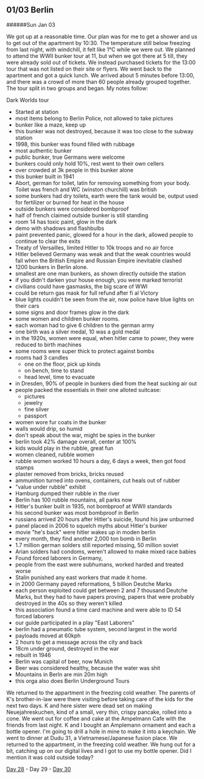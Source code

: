 01/03 Berlin
------------
######Sun Jan  03

We got up at a reasonable time. Our plan was for me to get a shower and us to get out of the apartment by 10:30. The temperature still below freezing from last night, with windchill, it felt like 1°C while we were out. We planned to attend the WWII bunker tour at 11, but when we got there at 5 till, they were already sold out of tickets. We instead purchased tickets for the 13:00 tour that was not listed on their site or flyers. We went back to the apartment and got a quick lunch. We arrived about 5 minutes before 13:00, and there was a crowd of more than 60 people already grouped together. The tour split in two groups and began. My notes follow:

Dark Worlds tour
- Started at station
- most items belong to Berlin Police, not allowed to take pictures
- bunker like a maze, keep up
- this bunker was not destroyed, because it was too close to the subway station
- 1998, this bunker was found filled with rubbage
- most authentic bunker
- public bunker, true Germans were welcome
- bunkers could only hold 10%, rest went to their own cellers
- over crowded at 3k people in this bunker alone
- this bunker built in 1941
- Abort, german for toilet, latin for removing something from your body. Toilet was french and WC (winston churchill) was british
- some bunkers had dry toilets, earth were the tank would be, output used for fertilizer or burned for heat in the house
- outside bunkers were considered bombproof
- half of french claimed outside bunker is still standing
- room 14 has toxic paint, glow in the dark
- demo with shadows and flashbulbs
- paint prevented panic, glowed for a hour in the dark, allowed people to continue to clear the exits
- Treaty of Versailles, limited Hitler to 10k troops and no air force
- Hitler believed Germany was weak and that the weak countries would fall when the British Empire and Russian Empire inevitable clashed
- 1200 bunkers in Berlin alone.
- smallest are one man bunkers, as shown directly outside the station
- if you didn't darken your house enough, you were marked terrorist 
- civilians could have gasmasks, the big scare of WWI
- could be return gas mask for full refund after fi al Victory
- blue lights couldn't be seen from the air, now police have blue lights on their cars
- some signs and door frames glow in the dark
- some women and children bunker rooms. 
- each woman had to give 6 children to the german army
- one birth was a silver medal, 10 was a gold medal
- in the 1920s, women were equal, when hitler came to power, they were reduced to birth machines
- some rooms were super thick to protect against bombs
- rooms had 3 candles
  - one on the floor, pick up kinds
  - on bench, time to stand
  - head level, time to evacuate
- in Dresden, 90% of people in bunkers died from the heat sucking air out
- people packed the essentials in their one alloted suitcase:
  - pictures
  - jewelry
  - fine silver
  - passport
- women wore fur coats in the bunker
- walls would drip, so humid
- don't speak about the war, might be spies in the bunker
- berlin took 42% damage overall, center at 100%
- kids would play in the rubble, great fun
- women cleaned, rubble women
- rubble women worked 10 hours a day, 6 days a week, then got food stamps
- plaster removed from bricks, bricks reused
- ammunition turned into ovens, containers, cut heals out of rubber
- "value under rubble" exhibit 
- Hamburg dumped their rubble in the river
- Berlin has 100 rubble mountains, all parks now
- Hitler's bunker built in 1935, not bombproof at WWII standards
- his second bunker was most bombproof in Berlin
- russians arrived 20 hours after Hitler's suicide, found his jaw unburned
- panel placed in 2006 to squelch myths about Hitler's bunker
- movie "he's back" were hitler wakes up in moden berlin
- every month, they find another 2,000 ton bomb in Berlin
- 1.7 million german solders still reported missing, 50 million soviet
- Arian solders had condoms, weren't allowed to make mixed race babies
- Found forced laborers in Germany, 
- people from the east were subhumans, worked harded and treated worse
- Stalin punished any east workers that made it home.
- in 2000 Germany payed reformations, 5 billion Deutche Marks
- each person exploited could get between 2 and 7 thousand Deutche Marks, but they had to have papers proving, papers that were probably destroyed in the 40s so they weren't killed
- this association found a time card machine and were able to ID 54 forced laborers
- our guide participated in a play "East Laborers"
- berlin had a pneumatic tube system, second largest in the world
- payloads moved at 60kph
- 2 hours to get a message across the city and back
- 18cm under ground, destroyed in the war
- rebuilt in 1946
- Berlin was capital of beer, now Munich
- Beer was considered healthy, because the water was shit
- Mountains in Berln are min 20m high
- this orga also does Berlin Underground Tours

We returned to the appartment in the freezing cold weather. The parents of K's brother-in-law were there visiting before taking care of the kids for the next two days. K and here sister were dead set on making Neuejahreskuchen, kind of a small, very thin, crispy pancake, rolled into a cone. We went out for coffee and cake at the Ampelmann Cafe with the friends from last night. K and I bought an Amplemann ornament and each a bottle opener. I'm going to drill a hole in mine to make it into a keychain. We went to dinner at Dudu 31, a Vietnamese/Japanese fusion place. We returned to the appartment, in the freezing cold weather. We hung out for a bit, catching up on our digital lives and I got to use my bottle opener. Did I mention it was cold outside today?


[Day 28](01-02-Berlin.md) - Day 29 - [Day 30](01-04-Berlin.md)
